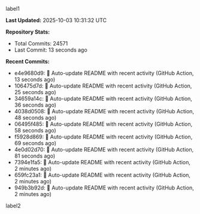 
label1 
<!-- ACTIVITY_START -->
**Last Updated:** 2025-10-03 10:31:32 UTC

**Repository Stats:**
- Total Commits: 24571
- Last Commit: 13 seconds ago

**Recent Commits:**
- e4e9680d9: 🤖 Auto-update README with recent activity (GitHub Action, 13 seconds ago)
- 106475d7d: 🤖 Auto-update README with recent activity (GitHub Action, 25 seconds ago)
- 34659a14c: 🤖 Auto-update README with recent activity (GitHub Action, 36 seconds ago)
- 4038d0508: 🤖 Auto-update README with recent activity (GitHub Action, 48 seconds ago)
- 06495f485: 🤖 Auto-update README with recent activity (GitHub Action, 58 seconds ago)
- f5928d869: 🤖 Auto-update README with recent activity (GitHub Action, 69 seconds ago)
- 4e0d02d70: 🤖 Auto-update README with recent activity (GitHub Action, 81 seconds ago)
- 7394e1fa5: 🤖 Auto-update README with recent activity (GitHub Action, 2 minutes ago)
- 659fc23a1: 🤖 Auto-update README with recent activity (GitHub Action, 2 minutes ago)
- 949b3b92d: 🤖 Auto-update README with recent activity (GitHub Action, 2 minutes ago)
<!-- ACTIVITY_END -->

label2
